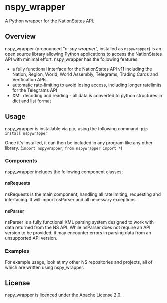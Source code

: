 # nspy_wrapper
A Python wrapper for the NationStates API.

## Overview
nspy_wrapper (pronounced "*n-spy wrapper*", installed as ``nspywrapper``) is an open source library allowing Python applications to access the NationStates API with minimal effort.
nspy_wrapper has the following features:
* a fully functional interface for the NationStates API v11 including the Nation, Region, World, World Assembly, Telegrams, Trading Cards and Verification APIs
* automatic rate-limiting to avoid losing access, including longer ratelimits for the Telegrams API
* XML decoding and reading - all data is converted to python structures in dict and list format

## Usage
nspy_wrapper is installable via pip, using the following command:
``pip install nspywrapper``

Once it's installed, it can then be included in any program like any other library. (``import nspywrapper``; ``from nspywrapper import *``) 

### Components
nspy_wrapper includes the following component classes:
#### nsRequests
nsRequests is the main component, handling all ratelimiting, requesting and interfacing. It will import nsParser and all necessary exceptions.
#### nsParser
nsParser is a fully functional XML parsing system designed to work with data returned from the NS API. While nsParser does not require an API version to be provided, it may encounter errors in parsing data from an unsupported API version.

### Examples
For example usage, look at my other NS repositories and projects, all of which are written using nspy_wrapper.

## License
nspy_wrapper is licenced under the Apache License 2.0.
